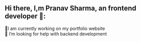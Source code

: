 ## Hi there, I,m Pranav Sharma, an frontend developer 👋:
   🔭I am currently working on my portfolio website<br>
   🤔 I’m looking for help with backend development
<!--
**pranavsharmastar/pranavsharmastar** is a ✨ _special_ ✨ repository because its `README.md` (this file) appears on your GitHub profile.

Here are some ideas to get you started:

- 🔭 I’m currently working on ...
- 🌱 I’m currently learning ...
- 👯 I’m looking to collaborate on ...
- 🤔 I’m looking for help with ...
- 💬 Ask me about ...
- 📫 How to reach me: ...
- 😄 Pronouns: ...
- ⚡ Fun fact: ...
-->

